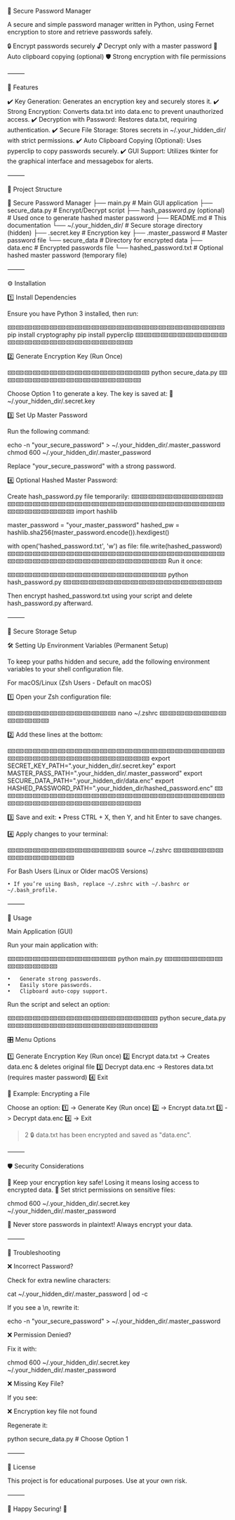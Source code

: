 🔐 Secure Password Manager


A secure and simple password manager written in Python, using Fernet encryption to store and retrieve passwords safely.

🔒 Encrypt passwords securely
🔓 Decrypt only with a master password
📂 Auto clipboard copying (optional)
🛡️ Strong encryption with file permissions

⸻

📌 Features

✔️ Key Generation: Generates an encryption key and securely stores it.
✔️ Strong Encryption: Converts data.txt into data.enc to prevent unauthorized access.
✔️ Decryption with Password: Restores data.txt, requiring authentication.
✔️ Secure File Storage: Stores secrets in ~/.your_hidden_dir/ with strict permissions.
✔️ Auto Clipboard Copying (Optional): Uses pyperclip to copy passwords securely.
✔️ GUI Support: Utilizes tkinter for the graphical interface and messagebox for alerts.

⸻

📂 Project Structure

📂 Secure Password Manager
├── main.py                    # Main GUI application
├── secure_data.py             # Encrypt/Decrypt script
├── hash_password.py (optional) # Used once to generate hashed master password
├── README.md                  # This documentation
└── ~/.your_hidden_dir/        # Secure storage directory (hidden)
    ├── .secret.key            # Encryption key
    ├── .master_password       # Master password file
    └── secure_data            # Directory for encrypted data
        ├── data.enc           # Encrypted passwords file
        └── hashed_password.txt # Optional hashed master password (temporary file)

⸻

⚙️ Installation

1️⃣ Install Dependencies

Ensure you have Python 3 installed, then run:

🁙🁙🁙🁙🁙🁙🁙🁙🁙🁙🁙🁙🁙🁙🁙🁙🁙🁙🁙🁙🁙🁙🁙🁙🁙🁙
pip install cryptography 
pip install pyperclip
🁙🁙🁙🁙🁙🁙🁙🁙🁙🁙🁙🁙🁙🁙🁙🁙🁙🁙🁙🁙🁙🁙🁙🁙🁙🁙

2️⃣ Generate Encryption Key (Run Once)

🁙🁙🁙🁙🁙🁙🁙🁙🁙🁙🁙🁙🁙🁙🁙🁙🁙
python secure_data.py
🁙🁙🁙🁙🁙🁙🁙🁙🁙🁙🁙🁙🁙🁙🁙🁙🁙

Choose Option 1 to generate a key. The key is saved at:
📍 ~/.your_hidden_dir/.secret.key

3️⃣ Set Up Master Password

Run the following command:

echo -n "your_secure_password" > ~/.your_hidden_dir/.master_password
chmod 600 ~/.your_hidden_dir/.master_password

Replace "your_secure_password" with a strong password.

4️⃣ Optional Hashed Master Password:

Create hash_password.py file temporarily:
🁙🁙🁙🁙🁙🁙🁙🁙🁙🁙🁙🁙🁙🁙🁙🁙🁙🁙🁙🁙🁙🁙🁙🁙🁙🁙🁙🁙🁙🁙🁙🁙🁙🁙🁙🁙🁙🁙🁙🁙🁙🁙🁙🁙🁙
import hashlib

master_password = "your_master_password"
hashed_pw = hashlib.sha256(master_password.encode()).hexdigest()

with open('hashed_password.txt', 'w') as file:
    file.write(hashed_password)
🁙🁙🁙🁙🁙🁙🁙🁙🁙🁙🁙🁙🁙🁙🁙🁙🁙🁙🁙🁙🁙🁙🁙🁙🁙🁙🁙🁙🁙🁙🁙🁙🁙🁙🁙🁙🁙🁙🁙🁙🁙🁙🁙🁙🁙
Run it once:

🁙🁙🁙🁙🁙🁙🁙🁙🁙🁙🁙🁙🁙🁙🁙🁙🁙🁙🁙
python hash_password.py
🁙🁙🁙🁙🁙🁙🁙🁙🁙🁙🁙🁙🁙🁙🁙🁙🁙🁙🁙

Then encrypt hashed_password.txt using your script and delete hash_password.py afterward.

⸻

📂 Secure Storage Setup

🛠 Setting Up Environment Variables (Permanent Setup)

To keep your paths hidden and secure, add the following environment variables to your shell configuration file.

For macOS/Linux (Zsh Users - Default on macOS)

1️⃣ Open your Zsh configuration file:

🁙🁙🁙🁙🁙🁙🁙🁙🁙🁙🁙🁙🁙
nano ~/.zshrc
🁙🁙🁙🁙🁙🁙🁙🁙🁙🁙🁙🁙🁙

2️⃣ Add these lines at the bottom:

🁙🁙🁙🁙🁙🁙🁙🁙🁙🁙🁙🁙🁙🁙🁙🁙🁙🁙🁙🁙🁙🁙🁙🁙🁙🁙🁙🁙🁙🁙🁙🁙🁙🁙🁙🁙🁙🁙🁙🁙🁙🁙🁙
export SECRET_KEY_PATH=".your_hidden_dir/.secret.key"
export MASTER_PASS_PATH=".your_hidden_dir/.master_password"
export SECURE_DATA_PATH=".your_hidden_dir/data.enc"
export HASHED_PASSWORD_PATH=".your_hidden_dir/hashed_password.enc"
🁙🁙🁙🁙🁙🁙🁙🁙🁙🁙🁙🁙🁙🁙🁙🁙🁙🁙🁙🁙🁙🁙🁙🁙🁙🁙🁙🁙🁙🁙🁙🁙🁙🁙🁙🁙🁙🁙🁙🁙🁙🁙🁙

3️⃣ Save and exit:
	•	Press CTRL + X, then Y, and hit Enter to save changes.

4️⃣ Apply changes to your terminal:

🁙🁙🁙🁙🁙🁙🁙🁙🁙🁙🁙🁙🁙🁙
source ~/.zshrc
🁙🁙🁙🁙🁙🁙🁙🁙🁙🁙🁙🁙🁙🁙

For Bash Users (Linux or Older macOS Versions)

    • If you’re using Bash, replace ~/.zshrc with ~/.bashrc or ~/.bash_profile.

⸻

🚀 Usage

Main Application (GUI)

Run your main application with:

🁙🁙🁙🁙🁙🁙🁙🁙🁙🁙🁙🁙🁙
python main.py
🁙🁙🁙🁙🁙🁙🁙🁙🁙🁙🁙🁙🁙

	•	Generate strong passwords.
	•	Easily store passwords.
	•	Clipboard auto-copy support.

Run the script and select an option:

🁙🁙🁙🁙🁙🁙🁙🁙🁙🁙🁙🁙🁙🁙🁙🁙🁙🁙
python secure_data.py
🁙🁙🁙🁙🁙🁙🁙🁙🁙🁙🁙🁙🁙🁙🁙🁙🁙🁙

🎛️ Menu Options

1️⃣ Generate Encryption Key (Run once)
2️⃣ Encrypt data.txt → Creates data.enc & deletes original file
3️⃣ Decrypt data.enc → Restores data.txt (requires master password)
4️⃣ Exit

🔽 Example: Encrypting a File

Choose an option:
1️⃣  -> Generate Key (Run once)
2️⃣  -> Encrypt data.txt
3️⃣  -> Decrypt data.enc
4️⃣  -> Exit
> 2
🔒 data.txt has been encrypted and saved as "data.enc".

⸻

🛡️ Security Considerations

🔹 Keep your encryption key safe! Losing it means losing access to encrypted data.
🔹 Set strict permissions on sensitive files:

chmod 600 ~/.your_hidden_dir/.secret.key ~/.your_hidden_dir/.master_password

🔹 Never store passwords in plaintext! Always encrypt your data.

⸻

📌 Troubleshooting

❌ Incorrect Password?

Check for extra newline characters:

cat ~/.your_hidden_dir/.master_password | od -c

If you see a \n, rewrite it:

echo -n "your_secure_password" > ~/.your_hidden_dir/.master_password

❌ Permission Denied?

Fix it with:

chmod 600 ~/.your_hidden_dir/.secret.key ~/.your_hidden_dir/.master_password

❌ Missing Key File?

If you see:

❌ Encryption key file not found

Regenerate it:

python secure_data.py  # Choose Option 1

⸻

📜 License

This project is for educational purposes. Use at your own risk.

⸻

🎯 Happy Securing! 🔐